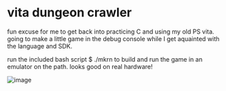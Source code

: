 # vita dungeon crawler

fun excuse for me to get back into practicing C and using my old PS vita. 
going to make a little game in the debug console while I get aquainted with the language and SDK.

run the included bash script $ ./mkrn to build and run the game in an emulator on the path. 
looks good on real hardware!

![image](https://user-images.githubusercontent.com/79169638/224016365-9765f4eb-a00c-484e-8cbb-4afc8418be55.png)
